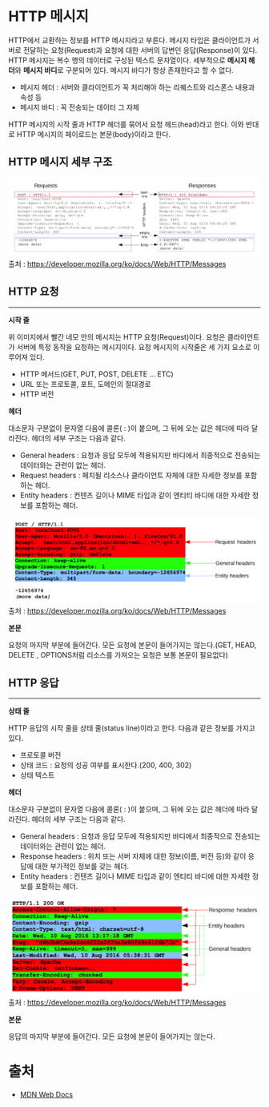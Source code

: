 # HTTP 메시지

HTTP에서 교환하는 정보를 HTTP 메시지라고 부른다. 
메시지 타입은 클라이언트가 서버로 전달하는 요청(Request)과 요청에 대한 서버의 답변인 응답(Response)이 있다.
HTTP 메시지는 복수 행의 데이터로 구성된 텍스트 문자열이다. 세부적으로 **메시지 헤더**와 **메시지 바디**로 구분되어 있다. 메시지 바디가 항상 존재한다고 할 수 없다.

- 메시지 헤더 : 서버와 클라이언트가 꼭 처리해야 하는 리퀘스트와 리스폰스 내용과 속성 등
- 메시지 바디 : 꼭 전송되는 데이터 그 자체

HTTP 메시지의 시작 줄과 HTTP 헤더를 묶어서 요청 헤드(head)라고 한다.
이와 반대로 HTTP 메시지의 페이로드는 본문(body)이라고 한다.

## HTTP 메시지 세부 구조

![HTTP 메시지 구조](./image/HTTP_Structure_1.png)
출처 : https://developer.mozilla.org/ko/docs/Web/HTTP/Messages

## HTTP 요청
---
**시작 줄**  

위 이미지에서 빨간 네모 안의 메시지는 HTTP 요청(Request)이다. 요청은 클라이언트가 서버에 특정 동작을 요청하는 메시지이다.
요청 메시지의 시작줄은 세 가지 요소로 이루어져 있다.
- HTTP 메서드(GET, PUT, POST, DELETE ... ETC)
- URL 또는 프로토콜, 포트, 도메인의 절대경로
- HTTP 버전

**헤더**

대소문자 구분없이 문자열 다음에 콜론( : )이 붙으며, 그 뒤에 오는 값은 헤더에 따라 달라진다.
헤더의 세부 구조는 다음과 같다.
- General headers : 요청과 응답 모두에 적용되지만 바디에서 최종적으로 전송되는 데이터와는 관련이 없는 헤더.
- Request headers : 페치될 리소스나 클라이언트 자체에 대한 자세한 정보를 포함하는 헤더.
- Entity headers : 컨텐츠 길이나 MIME 타입과 같이 엔티티 바디에 대한 자세한 정보를 포함하는 헤더.

![HTTP 메시지 요청](./image/HTTP_Structure_2.png)
출처 : https://developer.mozilla.org/ko/docs/Web/HTTP/Messages

**본문**

요청의 마지막 부분에 들어간다. 모든 요청에 본문이 들어가지는 않는다.(GET, HEAD, DELETE , OPTIONS처럼 리소스를 가져오는 요청은 보통 본문이 필요없다)

## HTTP 응답
---

**상태 줄**

HTTP 응답의 시작 줄을 상태 줄(status line)이라고 한다. 다음과 같은 정보를 가지고 있다.
- 프로토콜 버전
- 상태 코드 : 요청의 성공 여부를 표시한다.(200, 400, 302)
- 상태 텍스트

**헤더**

대소문자 구분없이 문자열 다음에 콜론( : )이 붙으며, 그 뒤에 오는 값은 헤더에 따라 달라진다.
헤더의 세부 구조는 다음과 같다.
- General headers : 요청과 응답 모두에 적용되지만 바디에서 최종적으로 전송되는 데이터와는 관련이 없는 헤더.
- Response headers : 위치 또는 서버 자체에 대한 정보(이름, 버전 등)와 같이 응답에 대한 부가적인 정보를 갖는 헤더.
- Entity headers : 컨텐츠 길이나 MIME 타입과 같이 엔티티 바디에 대한 자세한 정보를 포함하는 헤더.

![HTTP 메시지 응답](./image/HTTP_Structure_3.png)
출처 : https://developer.mozilla.org/ko/docs/Web/HTTP/Messages

**본문**

응답의 마지막 부분에 들어간다. 모든 요청에 본문이 들어가지는 않는다.

# 출처
* [MDN Web Docs](https://developer.mozilla.org/ko/docs/Web/HTTP/Messages)




